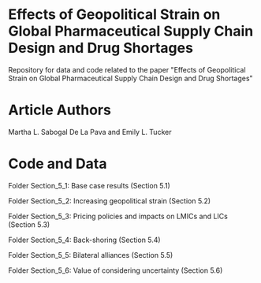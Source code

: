 # Effects of Geopolitical Strain on Global Pharmaceutical Supply Chain Design and Drug Shortages
Repository for data and code related to the paper "Effects of Geopolitical Strain on Global Pharmaceutical Supply Chain Design and Drug Shortages"

# Article Authors
Martha L. Sabogal De La Pava and Emily L. Tucker

# Code and Data
Folder Section_5_1: Base case results (Section 5.1)

Folder Section_5_2: Increasing geopolitical strain (Section 5.2)

Folder Section_5_3: Pricing policies and impacts on LMICs and LICs (Section 5.3)

Folder Section_5_4: Back-shoring (Section 5.4)

Folder Section_5_5: Bilateral alliances (Section 5.5)

Folder Section_5_6: Value of considering uncertainty (Section 5.6)
